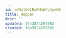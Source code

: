 ```yaml
---
id: idWx1XO1RxRMmWFoJyeHA
title: Hopper
desc: ''
updated: 1643524297082
created: 1643524297082
---
```


